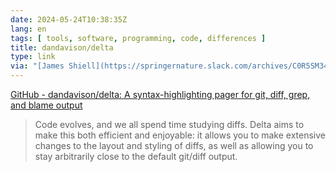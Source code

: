 ```yaml
---
date: 2024-05-24T10:38:35Z
lang: en
tags: [ tools, software, programming, code, differences ]
title: dandavison/delta
type: link
via: "[James Shiell](https://springernature.slack.com/archives/C0R5SM347/p1716546495685519)"
---
```


[GitHub - dandavison/delta: A syntax-highlighting pager for git, diff, grep, and blame output](https://github.com/dandavison/delta)

> Code evolves, and we all spend time studying diffs. Delta aims to make this both efficient and enjoyable: it allows you to make extensive changes to the layout and styling of diffs, as well as allowing you to stay arbitrarily close to the default git/diff output.
